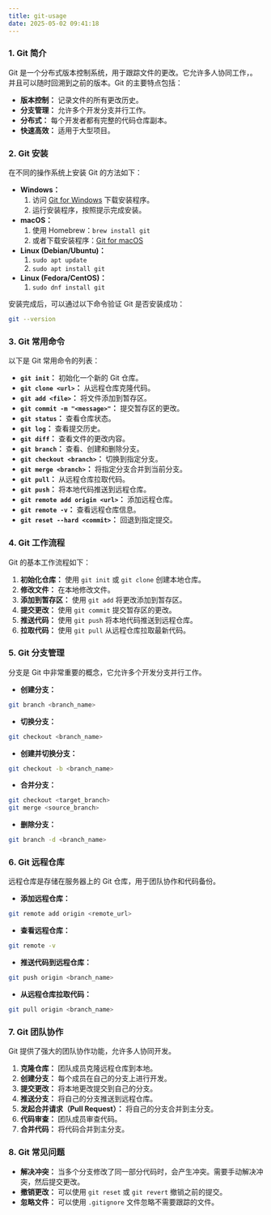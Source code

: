 ```yaml
---
title: git-usage
date: 2025-05-02 09:41:18
---
```


### 1. Git 简介

Git 是一个分布式版本控制系统，用于跟踪文件的更改。它允许多人协同工作，。并且可以随时回溯到之前的版本。Git 的主要特点包括：

*   **版本控制：** 记录文件的所有更改历史。
*   **分支管理：** 允许多个开发分支并行工作。
*   **分布式：** 每个开发者都有完整的代码仓库副本。
*   **快速高效：** 适用于大型项目。

### 2. Git 安装

在不同的操作系统上安装 Git 的方法如下：

*   **Windows：**
    1.  访问 [Git for Windows](https://gitforwindows.org/) 下载安装程序。
    2.  运行安装程序，按照提示完成安装。
*   **macOS：**
    1.  使用 Homebrew：`brew install git`
    2.  或者下载安装程序：[Git for macOS](https://sourceforge.net/projects/git-osx-installer/)
*   **Linux (Debian/Ubuntu)：**
    1.  `sudo apt update`
    2.  `sudo apt install git`
*   **Linux (Fedora/CentOS)：**
    1.  `sudo dnf install git`

安装完成后，可以通过以下命令验证 Git 是否安装成功：

```bash
git --version
```

### 3. Git 常用命令

以下是 Git 常用命令的列表：

*   **`git init`：** 初始化一个新的 Git 仓库。
*   **`git clone <url>`：** 从远程仓库克隆代码。
*   **`git add <file>`：** 将文件添加到暂存区。
*   **`git commit -m "<message>"`：** 提交暂存区的更改。
*   **`git status`：** 查看仓库状态。
*   **`git log`：** 查看提交历史。
*   **`git diff`：** 查看文件的更改内容。
*   **`git branch`：** 查看、创建和删除分支。
*   **`git checkout <branch>`：** 切换到指定分支。
*   **`git merge <branch>`：** 将指定分支合并到当前分支。
*   **`git pull`：** 从远程仓库拉取代码。
*   **`git push`：** 将本地代码推送到远程仓库。
*   **`git remote add origin <url>`：** 添加远程仓库。
*   **`git remote -v`：** 查看远程仓库信息。
*   **`git reset --hard <commit>`：** 回退到指定提交。

### 4. Git 工作流程

Git 的基本工作流程如下：

1.  **初始化仓库：** 使用 `git init` 或 `git clone` 创建本地仓库。
2.  **修改文件：** 在本地修改文件。
3.  **添加到暂存区：** 使用 `git add` 将更改添加到暂存区。
4.  **提交更改：** 使用 `git commit` 提交暂存区的更改。
5.  **推送代码：** 使用 `git push` 将本地代码推送到远程仓库。
6.  **拉取代码：** 使用 `git pull` 从远程仓库拉取最新代码。

### 5. Git 分支管理

分支是 Git 中非常重要的概念，它允许多个开发分支并行工作。

*   **创建分支：**

```bash
git branch <branch_name>
```

*   **切换分支：**

```bash
git checkout <branch_name>
```

*   **创建并切换分支：**

```bash
git checkout -b <branch_name>
```

*   **合并分支：**

```bash
git checkout <target_branch>
git merge <source_branch>
```

*   **删除分支：**

```bash
git branch -d <branch_name>
```

### 6. Git 远程仓库

远程仓库是存储在服务器上的 Git 仓库，用于团队协作和代码备份。

*   **添加远程仓库：**

```bash
git remote add origin <remote_url>
```

*   **查看远程仓库：**

```bash
git remote -v
```

*   **推送代码到远程仓库：**

```bash
git push origin <branch_name>
```

*   **从远程仓库拉取代码：**

```bash
git pull origin <branch_name>
```

### 7. Git 团队协作

Git 提供了强大的团队协作功能，允许多人协同开发。

1.  **克隆仓库：** 团队成员克隆远程仓库到本地。
2.  **创建分支：** 每个成员在自己的分支上进行开发。
3.  **提交更改：** 将本地更改提交到自己的分支。
4.  **推送分支：** 将自己的分支推送到远程仓库。
5.  **发起合并请求（Pull Request）：** 将自己的分支合并到主分支。
6.  **代码审查：** 团队成员审查代码。
7.  **合并代码：** 将代码合并到主分支。

### 8. Git 常见问题

*   **解决冲突：** 当多个分支修改了同一部分代码时，会产生冲突。需要手动解决冲突，然后提交更改。
*   **撤销更改：** 可以使用 `git reset` 或 `git revert` 撤销之前的提交。
*   **忽略文件：** 可以使用 `.gitignore` 文件忽略不需要跟踪的文件。

